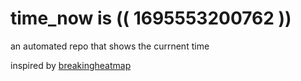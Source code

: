 # time_now is (( 1695553200762 ))

an automated repo that shows the currnent time

inspired by [breakingheatmap](https://github.com/breakingheatmap/breakingheatmap)